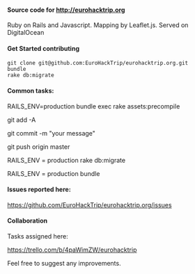 #### Source code for http://eurohacktrip.org

Ruby on Rails and Javascript. Mapping by Leaflet.js. 
Served on DigitalOcean

#### Get Started contributing

	git clone git@github.com:EuroHackTrip/eurohacktrip.org.git
	bundle
	rake db:migrate

#### Common tasks:

RAILS_ENV=production bundle exec rake assets:precompile

git add -A

git commit -m "your message"

git push origin master

RAILS_ENV = production rake db:migrate

RAILS_ENV = production bundle


#### Issues reported here:

https://github.com/EuroHackTrip/eurohacktrip.org/issues

#### Collaboration
Tasks assigned here:

https://trello.com/b/4paWimZW/eurohacktrip



Feel free to suggest any improvements.